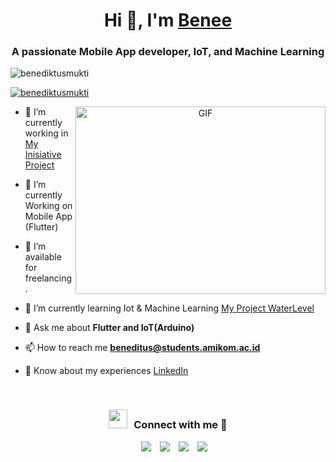 <h1 align="center">Hi 👋, I'm <a href="https://benebobaa.github.io/portofolio-tailwind-css/" target="blank">
Benee</a></h1>
<h3 align="center">A passionate Mobile App developer, IoT, and Machine Learning </h3>

<p align="left"> <img src="https://komarev.com/ghpvc/?username=benediktusmukti&label=Profile%20views&color=0e75b6&style=flat" alt="benediktusmukti" /> </p>

<p align="left"> <a href="https://twitter.com/benediktusmukti" target="blank"><img src="https://img.shields.io/twitter/follow/benediktusmukti?logo=twitter&style=for-the-badge" alt="benediktusmukti" /></a> </p>

<a target="_blank" align="center">
  <img align="right" top="500" height="300" width="400" alt="GIF" src="https://media.giphy.com/media/SWoSkN6DxTszqIKEqv/giphy.gif">
</a>

- 🔭 I’m currently working in <a href="https://github.com/benebobaa/benebobaa" target="blank">My Inisiative Project</a>

- 🌱 I’m currently Working on Mobile App (Flutter) 

- 🤝 I’m available for freelancing.

- 🌱 I’m currently learning Iot & Machine Learning <a href="https://github.com/Water-Level-Monitoring" target="blank">My Project WaterLevel</a>

- 💬 Ask me about **Flutter and IoT(Arduino)**

- 📫 How to reach me **beneditus@students.amikom.ac.id**

- 📄 Know about my experiences <a href="linkedin.com/in/benediktus-satriya" target="blank">LinkedIn</a>
<br/>
<h3 align="center" > <img src="https://linkedin.com/in/benediktus-satriya" width="30" height="30" style="margin-right: 10px;">Connect with me 🤝 </h3>

<p align="center">

 <div align="center"  class="icons-social" style="margin-left: 10px;">
        <a style="margin-left: 10px;"  target="_blank" href="https://linkedin.com/in/benediktus-satriya">
			<img src="https://img.icons8.com/doodle/40/000000/linkedin--v2.png"></a>
        <a style="margin-left: 10px;" target="_blank" href="https://github.com/benebobaa/benebobaa">
		<img src="https://img.icons8.com/doodle/40/000000/github--v1.png"></a>
        <a style="margin-left: 10px;" target="_blank" href="https://instagram.com/benedictusmukti">
			<img src="https://img.icons8.com/doodle/40/000000/instagram-new--v2.png"></a>
		<a style="margin-left: 10px;" target="_blank" href="https://twitter.com/benediktusmukti">
			<img src="https://img.icons8.com/doodle/1x/twitter-squared--v2.png" ></a>
      </div>

</p>